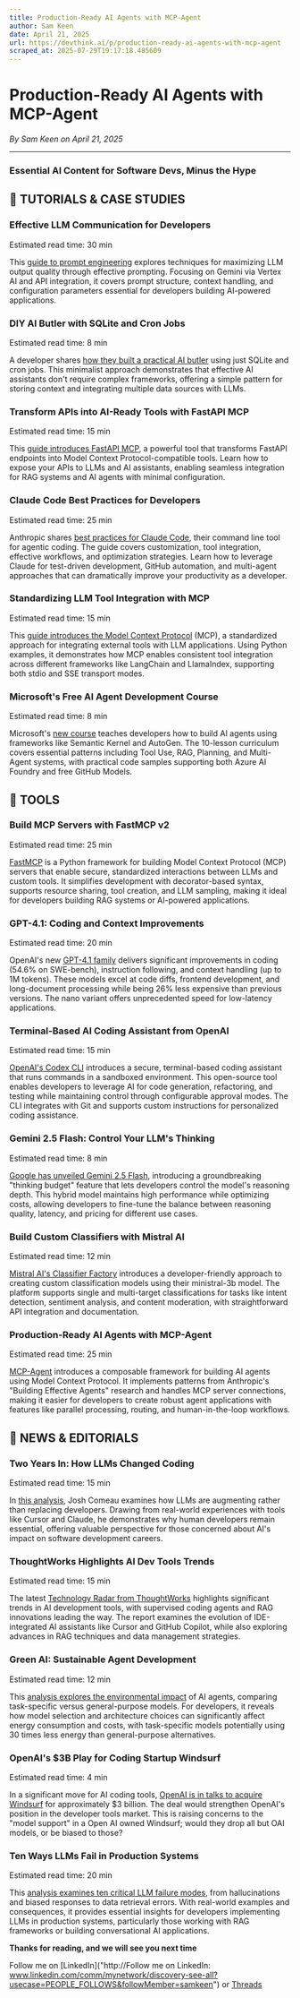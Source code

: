 ```yaml
---
title: Production-Ready AI Agents with MCP-Agent
author: Sam Keen
date: April 21, 2025
url: https://devthink.ai/p/production-ready-ai-agents-with-mcp-agent
scraped_at: 2025-07-29T19:17:18.485609
---
```


# Production-Ready AI Agents with MCP-Agent

*By Sam Keen on April 21, 2025*

---

### **Essential AI Content for Software Devs,** **Minus the Hype**



## 📖 **TUTORIALS & CASE STUDIES**

### **Effective LLM Communication for Developers**

Estimated read time: 30 min



This [guide to prompt engineering]("https://www.kaggle.com/whitepaper-prompt-engineering") explores techniques for maximizing LLM output quality through effective prompting. Focusing on Gemini via Vertex AI and API integration, it covers prompt structure, context handling, and configuration parameters essential for developers building AI-powered applications.

### **DIY AI Butler with SQLite and Cron Jobs**

Estimated read time: 8 min



A developer shares [how they built a practical AI butler]("https://www.geoffreylitt.com/2025/04/12/how-i-made-a-useful-ai-assistant-with-one-sqlite-table-and-a-handful-of-cron-jobs") using just SQLite and cron jobs. This minimalist approach demonstrates that effective AI assistants don't require complex frameworks, offering a simple pattern for storing context and integrating multiple data sources with LLMs.

### **Transform APIs into AI-Ready Tools with FastAPI MCP**

Estimated read time: 15 min



This [guide introduces FastAPI MCP]("https://huggingface.co/blog/lynn-mikami/fastapi-mcp-server"), a powerful tool that transforms FastAPI endpoints into Model Context Protocol-compatible tools. Learn how to expose your APIs to LLMs and AI assistants, enabling seamless integration for RAG systems and AI agents with minimal configuration.

### **Claude Code Best Practices for Developers**

Estimated read time: 25 min



Anthropic shares [best practices for Claude Code]("https://www.anthropic.com/engineering/claude-code-best-practices"), their command line tool for agentic coding. The guide covers customization, tool integration, effective workflows, and optimization strategies. Learn how to leverage Claude for test-driven development, GitHub automation, and multi-agent approaches that can dramatically improve your productivity as a developer.

### **Standardizing LLM Tool Integration with MCP**

Estimated read time: 15 min



This [guide introduces the Model Context Protocol]("https://www.polarsparc.com/xhtml/MCP.html") (MCP), a standardized approach for integrating external tools with LLM applications. Using Python examples, it demonstrates how MCP enables consistent tool integration across different frameworks like LangChain and LlamaIndex, supporting both stdio and SSE transport modes.

### **Microsoft's Free AI Agent Development Course**

Estimated read time: 8 min



Microsoft's [new course]("https://github.com/microsoft/ai-agents-for-beginners") teaches developers how to build AI agents using frameworks like Semantic Kernel and AutoGen. The 10-lesson curriculum covers essential patterns including Tool Use, RAG, Planning, and Multi-Agent systems, with practical code samples supporting both Azure AI Foundry and free GitHub Models.

##

## 🧰 **TOOLS**

### **Build MCP Servers with FastMCP v2**

Estimated read time: 25 min



[FastMCP]("https://github.com/jlowin/fastmcp") is a Python framework for building Model Context Protocol (MCP) servers that enable secure, standardized interactions between LLMs and custom tools. It simplifies development with decorator-based syntax, supports resource sharing, tool creation, and LLM sampling, making it ideal for developers building RAG systems or AI-powered applications.

### **GPT-4.1: Coding and Context Improvements**

Estimated read time: 20 min



OpenAI's new [GPT-4.1 family]("https://openai.com/index/gpt-4-1/") delivers significant improvements in coding (54.6% on SWE-bench), instruction following, and context handling (up to 1M tokens). These models excel at code diffs, frontend development, and long-document processing while being 26% less expensive than previous versions. The nano variant offers unprecedented speed for low-latency applications.

### **Terminal-Based AI Coding Assistant from OpenAI**

Estimated read time: 15 min

[OpenAI's Codex CLI]("https://github.com/openai/codex") introduces a secure, terminal-based coding assistant that runs commands in a sandboxed environment. This open-source tool enables developers to leverage AI for code generation, refactoring, and testing while maintaining control through configurable approval modes. The CLI integrates with Git and supports custom instructions for personalized coding assistance.

### **Gemini 2.5 Flash: Control Your LLM's Thinking**

Estimated read time: 8 min



[Google has unveiled Gemini 2.5 Flash]("https://developers.googleblog.com/en/start-building-with-gemini-25-flash/"), introducing a groundbreaking "thinking budget" feature that lets developers control the model's reasoning depth. This hybrid model maintains high performance while optimizing costs, allowing developers to fine-tune the balance between reasoning quality, latency, and pricing for different use cases.

### **Build Custom Classifiers with Mistral AI**

Estimated read time: 12 min

[Mistral AI's Classifier Factory]("https://docs.mistral.ai/capabilities/finetuning/classifier_factory/") introduces a developer-friendly approach to creating custom classification models using their ministral-3b model. The platform supports single and multi-target classifications for tasks like intent detection, sentiment analysis, and content moderation, with straightforward API integration and documentation.

### **Production-Ready AI Agents with MCP-Agent**

Estimated read time: 25 min



[MCP-Agent]("https://github.com/lastmile-ai/mcp-agent") introduces a composable framework for building AI agents using Model Context Protocol. It implements patterns from Anthropic's "Building Effective Agents" research and handles MCP server connections, making it easier for developers to create robust agent applications with features like parallel processing, routing, and human-in-the-loop workflows.

## 📰 **NEWS & EDITORIALS**

### **Two Years In: How LLMs Changed Coding**

Estimated read time: 15 min



In [this analysis]("https://www.joshwcomeau.com/blog/the-post-developer-era/"), Josh Comeau examines how LLMs are augmenting rather than replacing developers. Drawing from real-world experiences with tools like Cursor and Claude, he demonstrates why human developers remain essential, offering valuable perspective for those concerned about AI's impact on software development careers.

### **ThoughtWorks Highlights AI Dev Tools Trends**

Estimated read time: 15 min



The latest [Technology Radar from ThoughtWorks]("https://www.thoughtworks.com/radar") highlights significant trends in AI development tools, with supervised coding agents and RAG innovations leading the way. The report examines the evolution of IDE-integrated AI assistants like Cursor and GitHub Copilot, while also exploring advances in RAG techniques and data management strategies.

### **Green AI: Sustainable Agent Development**

Estimated read time: 12 min



This [analysis explores the environmental impact]("https://huggingface.co/blog/sasha/ai-agent-sustainability") of AI agents, comparing task-specific versus general-purpose models. For developers, it reveals how model selection and architecture choices can significantly affect energy consumption and costs, with task-specific models potentially using 30 times less energy than general-purpose alternatives.

### **OpenAI's $3B Play for Coding Startup Windsurf**

Estimated read time: 4 min

In a significant move for AI coding tools, [OpenAI is in talks to acquire Windsurf]("https://www.cnbc.com/amp/2025/04/16/openai-in-talks-to-pay-about-3-billion-to-acquire-startup-windsurf.html") for approximately $3 billion. The deal would strengthen OpenAI's position in the developer tools market. This is raising concerns to the "model support" in a Open AI owned Windsurf; would they drop all but OAI models, or be biased to those?

### **Ten Ways LLMs Fail in Production Systems**

Estimated read time: 20 min

This [analysis examines ten critical LLM failure modes]("https://pub.towardsai.net/10-ways-llms-can-fail-your-organization-bc855d2061b5"), from hallucinations and biased responses to data retrieval errors. With real-world examples and consequences, it provides essential insights for developers implementing LLMs in production systems, particularly those working with RAG frameworks or building conversational AI applications.

**Thanks for reading, and we will see you next time**

Follow me on [LinkedIn]("http://Follow me on LinkedIn: www.linkedin.com/comm/mynetwork/discovery-see-all?usecase=PEOPLE_FOLLOWS&followMember=samkeen") or [Threads](https://www.threads.net/@sam.keen"https://www.threads.net/@sam.keen")

